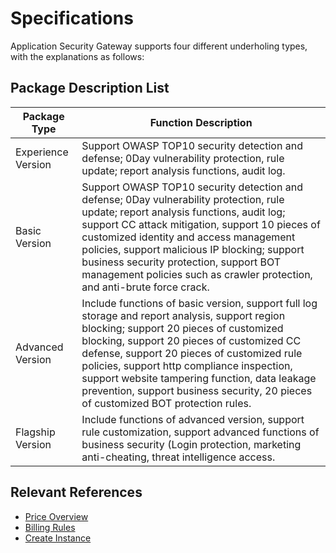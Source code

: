 # Specifications

Application Security Gateway supports four different underholing types, with the explanations as follows:

## Package Description List

|Package Type| Function Description                                                     |
| -------- | ------------------------------------------------------------ |
| Experience Version   |Support OWASP TOP10 security detection and defense; 0Day vulnerability protection, rule update; report analysis functions, audit log. |
| Basic Version   |Support OWASP TOP10 security detection and defense; 0Day vulnerability protection, rule update; report analysis functions, audit log; support CC attack mitigation, support 10 pieces of customized identity and access management policies, support malicious IP blocking; support business security protection, support BOT management policies such as crawler protection, and anti-brute force crack. |
| Advanced Version   |Include functions of basic version, support full log storage and report analysis, support region blocking; support 20 pieces of customized blocking, support 20 pieces of customized CC defense, support 20 pieces of customized rule policies, support http compliance inspection, support website tampering function, data leakage prevention, support business security, 20 pieces of customized BOT protection rules. |
| Flagship Version   | Include functions of advanced version, support rule customization, support advanced functions of business security (Login protection, marketing anti-cheating, threat intelligence access. |

## Relevant References

- [Price Overview](../Pricing/Price-Overview.md)
- [Billing Rules](../Pricing/Billing-Overview.md)
- [Create Instance](../Getting-Started/Create-free-trial-instance.md)

